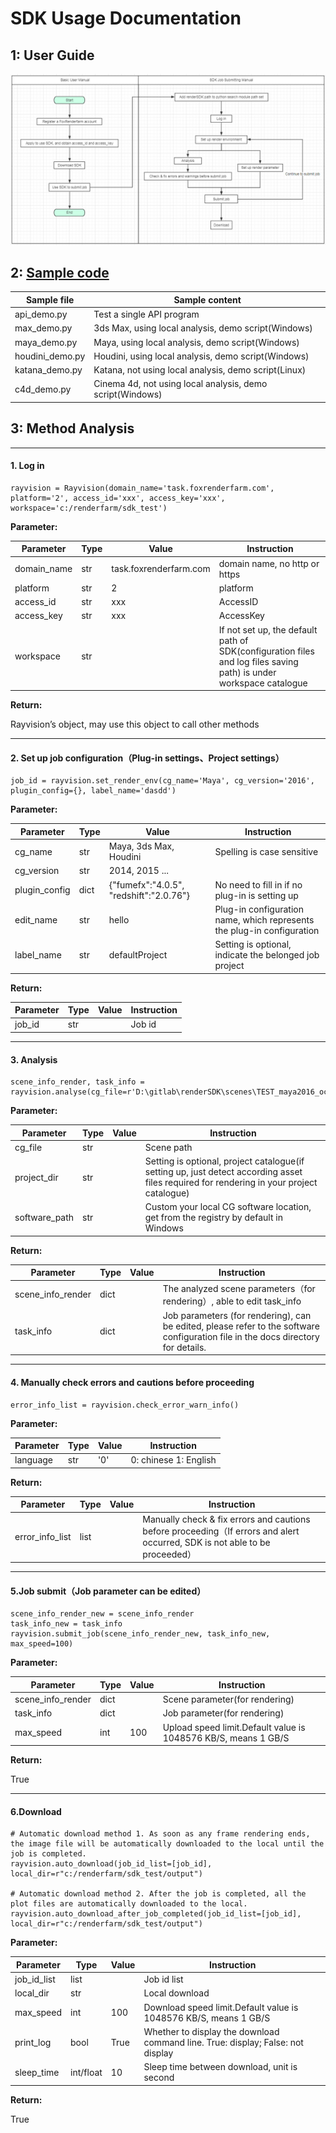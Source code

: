SDK Usage Documentation
======

## 1: User Guide

![flow_chart](../images/SDK%20Basic%20User%20Manual.png)


## 2: [Sample code](demos)


Sample file | Sample content
---|---
api_demo.py | Test a single API program
max_demo.py | 3ds Max, using local analysis, demo script(Windows)
maya_demo.py | Maya, using local analysis, demo script(Windows) 
houdini_demo.py | Houdini, using local analysis, demo script(Windows) 
katana_demo.py | Katana, not using local analysis, demo script(Linux) 
c4d_demo.py | Cinema 4d, not using local analysis, demo script(Windows)


## 3: Method Analysis


---


#### 1. Log in


```
rayvision = Rayvision(domain_name='task.foxrenderfarm.com', platform='2', access_id='xxx', access_key='xxx', workspace='c:/renderfarm/sdk_test')
```


**Parameter:**<br/>


Parameter | Type | Value | Instruction
---|---|---|---
domain_name | str | task.foxrenderfarm.com | domain name, no http or https
platform | str | 2 | platform
access_id | str | xxx | AccessID
access_key | str | xxx | AccessKey
workspace | str |  | If not set up, the default path of SDK(configuration files and log files saving path) is under workspace catalogue


**Return:**<br/>


Rayvision’s object, may use this object to call other methods


---


#### 2. Set up job configuration（Plug-in settings、Project settings）


```
job_id = rayvision.set_render_env(cg_name='Maya', cg_version='2016', plugin_config={}, label_name='dasdd')
```


**Parameter:**<br/>


Parameter | Type | Value | Instruction
---|---|---|---
cg_name | str | Maya, 3ds Max, Houdini | Spelling is case sensitive
cg_version | str | 2014, 2015 ... | 
plugin_config | dict | {"fumefx":"4.0.5", "redshift":"2.0.76"} | No need to fill in if no plug-in is setting up
edit_name | str | hello | Plug-in configuration name, which represents the plug-in configuration 
label_name | str | defaultProject | Setting is optional, indicate the belonged job project 


**Return:**<br/>


Parameter | Type | Value | Instruction
---|---|---|---
job_id | str |  | Job id


---


#### 3. Analysis


```
scene_info_render, task_info = rayvision.analyse(cg_file=r'D:\gitlab\renderSDK\scenes\TEST_maya2016_ocean.mb')
```


**Parameter:**<br/>


Parameter | Type | Value | Instruction
---|---|---|---
cg_file | str |  | Scene path
project_dir | str |  | Setting is optional, project catalogue(if setting up, just detect according asset files required for rendering in your project catalogue)
software_path | str |  | Custom your local CG software location, get from the registry by default in Windows


**Return:**<br/>


Parameter | Type | Value | Instruction
---|---|---|---
scene_info_render | dict |  | The analyzed scene parameters（for rendering）, able to edit task_info | dict |  | Job parameter(for rendering), can be edited, please refer to the software configuration file in the docs directory for details.
task_info | dict |  | Job parameters (for rendering), can be edited, please refer to the software configuration file in the docs directory for details.


---


#### 4. Manually check errors and cautions before proceeding


```
error_info_list = rayvision.check_error_warn_info()
```


**Parameter:**<br/>


Parameter | Type | Value | Instruction
---|---|---|---
language | str | '0' | 0: chinese 1: English


**Return:**<br/>


Parameter | Type | Value | Instruction 
---|---|---|---
error_info_list | list |  | Manually check & fix errors and cautions before proceeding（If errors and alert occurred, SDK is not able to be proceeded）


---


#### 5.Job submit（Job parameter can be edited）


```
scene_info_render_new = scene_info_render
task_info_new = task_info
rayvision.submit_job(scene_info_render_new, task_info_new, max_speed=100)
```


**Parameter:**<br/>


Parameter | Type | Value | Instruction 
---|---|---|---
scene_info_render | dict |  | Scene parameter(for rendering)
task_info | dict |  | Job parameter(for rendering)
max_speed | int | 100 | Upload speed limit.Default value is 1048576 KB/S, means 1 GB/S


**Return:**<br/>


True


---


#### 6.Download


```
# Automatic download method 1. As soon as any frame rendering ends, the image file will be automatically downloaded to the local until the job is completed.
rayvision.auto_download(job_id_list=[job_id], local_dir=r"c:/renderfarm/sdk_test/output")

# Automatic download method 2. After the job is completed, all the plot files are automatically downloaded to the local.
rayvision.auto_download_after_job_completed(job_id_list=[job_id], local_dir=r"c:/renderfarm/sdk_test/output")
```


**Parameter:**<br/>


Parameter | Type | Value | Instruction 
---|---|---|---
job_id_list | list<int> |  | Job id list
local_dir | str |  | Local download
max_speed | int | 100 | Download speed limit.Default value is 1048576 KB/S, means 1 GB/S
print_log | bool | True | Whether to display the download command line. True: display; False: not display
sleep_time | int/float | 10 | Sleep time between download, unit is second


**Return:**<br/>


True

